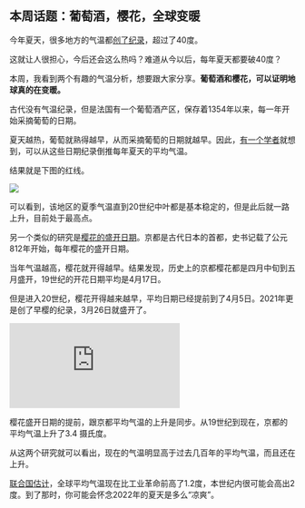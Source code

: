 ## 本周话题：葡萄酒，樱花，全球变暖

今年夏天，很多地方的气温都[创了纪录](http://www.xhby.net/index/202207/t20220717_7618836.shtml)，超过了40度。

这就让人很担心，今后还会这么热吗？难道从今以后，每年夏天都要破40度？

本周，我看到两个有趣的气温分析，想要跟大家分享。**葡萄酒和樱花，可以证明地球真的在变暖。**

古代没有气温纪录，但是法国有一个葡萄酒产区，保存着1354年以来，每一年开始采摘葡萄的日期。

夏天越热，葡萄就熟得越早，从而采摘葡萄的日期就越早。因此，[有一个学者](https://tamino.wordpress.com/2022/08/02/french-heat/)就想到，可以从这些日期纪录倒推每年夏天的平均气温。

结果就是下图的红线。

![](https://tamino.files.wordpress.com/2022/08/ghd_history.jpg?w=800&h=533)

可以看到，该地区的夏季气温直到20世纪中叶都是基本稳定的，但是此后就一路上升，目前处于最高点。

另一个类似的研究是[樱花的盛开日期](https://www.washingtonpost.com/weather/2021/03/29/japan-kyoto-cherry-blossoms-record/)。京都是古代日本的首都，史书记载了公元812年开始，每年樱花的盛开日期。

当年气温越高，樱花就开得越早。结果发现，历史上的京都樱花都是四月中旬到五月盛开，19世纪的开花日期平均是4月17日。

但是进入20世纪，樱花开得越来越早，平均日期已经提前到了4月5日。2021年更是创了早樱的纪录，3月26日就盛开了。

![](https://www.washingtonpost.com/wp-apps/imrs.php?src=https://arc-anglerfish-washpost-prod-washpost.s3.amazonaws.com/public/BBX3XWO3RBA47DHDZMIBTRRTYE.PNG&w=916)

樱花盛开日期的提前，跟京都平均气温的上升是同步。从19世纪到现在，京都的平均气温上升了3.4 摄氏度。

从这两个研究就可以看出，现在的气温明显高于过去几百年的平均气温，而且还在上升。

[联合国估计](https://news.un.org/zh/story/2021/08/1089172)，全球平均气温现在比工业革命前高了1.2度，本世纪内很可能会高出2度。到了那时，你可能会怀念2022年的夏天是多么“凉爽”。
